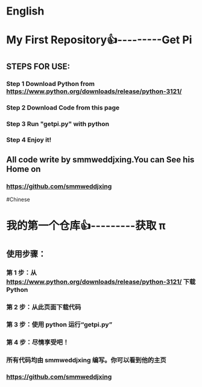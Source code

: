 # English
# My First Repository👍---------Get Pi
## STEPS FOR USE:
### Step 1 Download Python from https://www.python.org/downloads/release/python-3121/
### Step 2 Download Code from this page
### Step 3 Run "getpi.py" with python
### Step 4 Enjoy it!
## All code write by smmweddjxing.You can See his Home on 
### https://github.com/smmweddjxing



#Chinese
# 我的第一个仓库👍---------获取 π
## 使用步骤：
### 第 1 步：从 https://www.python.org/downloads/release/python-3121/ 下载 Python
### 第 2 步：从此页面下载代码
### 第 3 步：使用 python 运行“getpi.py”
### 第 4 步：尽情享受吧！
### 所有代码均由 smmweddjxing 编写。你可以看到他的主页
### https://github.com/smmweddjxing
